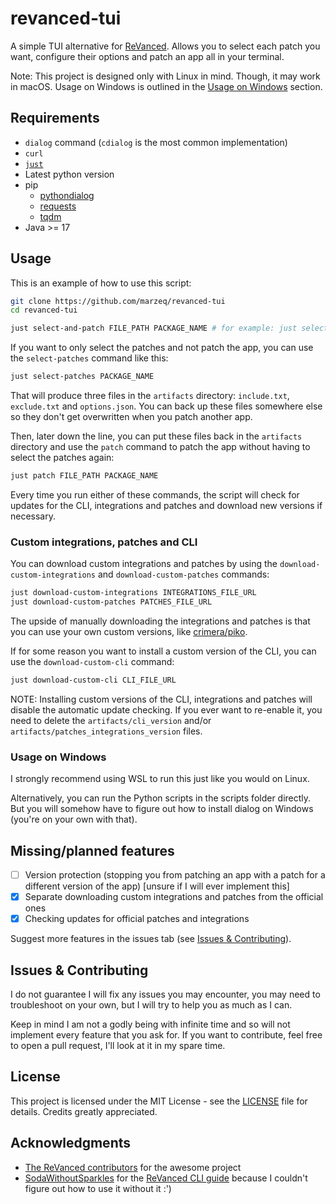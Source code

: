 # revanced-tui

A simple TUI alternative for [ReVanced](https://revanced.app/). Allows you to select each patch you want, configure their options and patch an app all in your terminal.

Note: This project is designed only with Linux in mind. Though, it may work in macOS. Usage on Windows is outlined in the [Usage on Windows](#usage-on-windows) section.

## Requirements

- `dialog` command (`cdialog` is the most common implementation)
- `curl`
- [`just`](https://github.com/casey/just)
- Latest python version
- pip
    * [pythondialog](https://pypi.org/project/pythondialog/)
    * [requests](https://pypi.org/project/requests/)
    * [tqdm](https://pypi.org/project/tqdm/)
- Java >= 17

## Usage

This is an example of how to use this script:

```bash
git clone https://github.com/marzeq/revanced-tui
cd revanced-tui

just select-and-patch FILE_PATH PACKAGE_NAME # for example: just select-and-patch youtube.apk com.google.android.youtube
```

If you want to only select the patches and not patch the app, you can use the `select-patches` command like this:

```bash
just select-patches PACKAGE_NAME
```

That will produce three files in the `artifacts` directory: `include.txt`, `exclude.txt` and `options.json`. You can back up these files somewhere else so they don't get overwritten when you patch another app.

Then, later down the line, you can put these files back in the `artifacts` directory and use the `patch` command to patch the app without having to select the patches again:

```bash
just patch FILE_PATH PACKAGE_NAME
```

Every time you run either of these commands, the script will check for updates for the CLI, integrations and patches and download new versions if necessary.

### Custom integrations, patches and CLI

You can download custom integrations and patches by using the `download-custom-integrations` and `download-custom-patches` commands:

```bash
just download-custom-integrations INTEGRATIONS_FILE_URL
just download-custom-patches PATCHES_FILE_URL
```

The upside of manually downloading the integrations and patches is that you can use your own custom versions, like [crimera/piko](https://github.com/crimera/piko).

If for some reason you want to install a custom version of the CLI, you can use the `download-custom-cli` command:

```bash
just download-custom-cli CLI_FILE_URL
```

NOTE: Installing custom versions of the CLI, integrations and patches will disable the automatic update checking. If you ever want to re-enable it, you need to delete the `artifacts/cli_version` and/or `artifacts/patches_integrations_version` files.

### Usage on Windows

I strongly recommend using WSL to run this just like you would on Linux.

Alternatively, you can run the Python scripts in the scripts folder directly. But you will somehow have to figure out how to install dialog on Windows (you're on your own with that).

## Missing/planned features

- [ ] Version protection (stopping you from patching an app with a patch for a different version of the app) \[unsure if I will ever implement this\]
- [x] Separate downloading custom integrations and patches from the official ones
- [x] Checking updates for official patches and integrations

Suggest more features in the issues tab (see [Issues & Contributing](#issues--contributing)).

## Issues & Contributing

I do not guarantee I will fix any issues you may encounter, you may need to troubleshoot on your own, but I will try to help you as much as I can.

Keep in mind I am not a godly being with infinite time and so will not implement every feature that you ask for. If you want to contribute, feel free to open a pull request, I'll look at it in my spare time.

## License

This project is licensed under the MIT License - see the [LICENSE](LICENSE) file for details. Credits greatly appreciated.

## Acknowledgments

- [The ReVanced contributors](https://revanced.app/contributors) for the awesome project
- [SodaWithoutSparkles](https://github.com/SodaWithoutSparkles) for the [ReVanced CLI guide](https://sodawithoutsparkles.github.io/revanced-troubleshooting-guide/06-revanced-cli/) because I couldn't figure out how to use it without it :')
